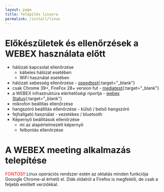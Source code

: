 ```yaml
---
layout: page
title: Telepítés linuxra
permalink: /install/linux
---
```


# Előkészületek és ellenőrzések a WEBEX használata előtt

* hálózati kapcsolat ellenőrzése
  * kábeles hálózat esetében
  * WiFi használat esetében
* hálózati sebesség ellenőrzése - [speedtest](https://www.speedtest.net/){:target="_blank"}
* csak Chrome 39+, FireFox 28+ version fut - [mediatest](https://mediatest.webex.com){:target="_blank"}
* a WEBEX infrastruktúra elérhetőségi riportja - [webex Status](https://status.webex.com){:target="_blank"}
* mikrofon beállítás ellenőrzése
* hangszóró beállítás ellenőrzése - külső / belső hangszóró 
* fejhallgató használat - vezetékes / bluetooth
* Képernyő beállítások ellenőrzése
  * mi az alapértelmezett képernyő
  * felbontás ellenőrzése

# A WEBEX meeting alkalmazás telepítése

 <span style="color: red">FONTOS!!</span> Linux operációs rendszer estén az oktatás minden funkciója Gooogle Chrome-al érhető el. Diák oldalról a Firefox is megfelelő, de csak a feljebb említett verziókkal.
